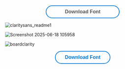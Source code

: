 <p align="center">
  <a href="YOUR_LINK_HERE" style="
    display: inline-block;
    padding: 10px 60px;
    border: 2px solid #0078d7;
    border-radius: 25px;
    background: none;
    color: #555;
    text-decoration: none;
    font-size: 16px;
    font-family: sans-serif;
    font-weight: 600;
    transition: background 0.2s;
  ">
    Download Font
  </a>
</p>

![claritysans_readme1](https://github.com/user-attachments/assets/71f95f12-169f-4d4e-9a21-7de80761091c)

![Screenshot 2025-06-18 105958](https://github.com/user-attachments/assets/16c24b92-5805-4c71-8d2a-929d7154fefe)

![boardclarity](https://github.com/user-attachments/assets/270e7ce4-8ed4-4997-a8d8-b7d321c3afe0)

<p align="center">
  <a href="YOUR_LINK_HERE" style="
    display: inline-block;
    padding: 10px 30px;
    border: 2px solid #0078d7;
    border-radius: 25px;
    background: none;
    color: #0078d7;
    text-decoration: none;
    font-size: 16px;
    font-family: sans-serif;
    font-weight: 600;
    transition: background 0.2s;
  ">
    Download Font
  </a>
</p>
